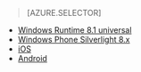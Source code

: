 > [AZURE.SELECTOR]
- [Windows Runtime 8.1 universal](../articles/notification-hubs-windows-store-dotnet-send-breaking-news.md)
- [Windows Phone Silverlight 8.x](../articles/notification-hubs-windows-phone-send-breaking-news.md)
- [iOS](../articles/notification-hubs-ios-send-breaking-news.md)
- [Android](../articles/notification-hubs-aspnet-backend-android-breaking-news.md)


